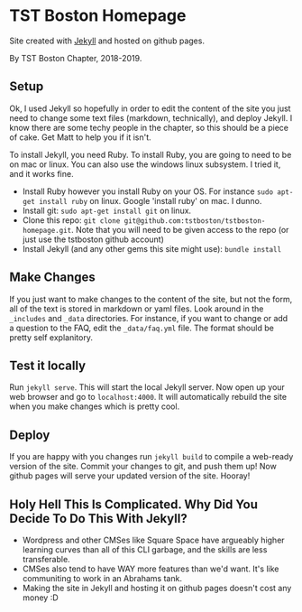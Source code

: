 TST Boston Homepage
===================

Site created with [Jekyll](jekyllrb.com) and hosted on github pages.

By TST Boston Chapter, 2018-2019.


## Setup
Ok, I used Jekyll so hopefully in order to edit the content of the site you just need to change some text files (markdown, technically), and deploy Jekyll. I know there are some techy people in the chapter, so this should be a piece of cake. Get Matt to help you if it isn't.

To install Jekyll, you need Ruby. To install Ruby, you are going to need to be on mac or linux. You can also use the windows linux subsystem. I tried it, and it works fine.

- Install Ruby however you install Ruby on your OS. For instance `sudo apt-get install ruby` on linux. Google 'install ruby' on mac. I dunno.
- Install git: `sudo apt-get install git` on linux.
- Clone this repo: `git clone git@github.com:tstboston/tstboston-homepage.git`. Note that you will need to be given access to the repo (or just use the tstboston github account)
- Install Jekyll (and any other gems this site might use): `bundle install`

## Make Changes
If you just want to make changes to the content of the site, but not the form, all of the text is stored in markdown or yaml files. Look around in the `_includes` and `_data` directories. For instance, if you want to change or add a question to the FAQ, edit the `_data/faq.yml` file. The format should be pretty self explanitory.

## Test it locally
Run `jekyll serve`. This will start the local Jekyll server. Now open up your web browser and go to `localhost:4000`. It will automatically rebuild the site when you make changes which is pretty cool.

## Deploy
If you are happy with you changes run `jekyll build` to compile a web-ready version of the site. Commit your changes to git, and push them up! Now github pages will serve your updated version of the site. Hooray!

## Holy Hell This Is Complicated. Why Did You Decide To Do This With Jekyll?
- Wordpress and other CMSes like Square Space have argueably higher learning curves than all of this CLI garbage, and the skills are less transferable.
- CMSes also tend to have WAY more features than we'd want. It's like communiting to work in an Abrahams tank.
- Making the site in Jekyll and hosting it on github pages doesn't cost any money :D
